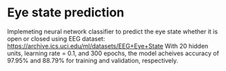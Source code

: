 # Eye state prediction
Implemeting neural network classifier to predict the eye state whether it is open or closed using EEG dataset: https://archive.ics.uci.edu/ml/datasets/EEG+Eye+State
With 20 hidden units, learning rate = 0.1, and 300 epochs, the model acheives accuracy of 97.95% and  88.79% for training and validation, respectively.  
